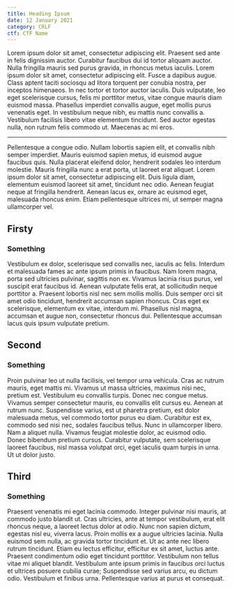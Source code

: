 ```yaml
---
title: Heading Ipsum
date: 12 January 2021
category: CRLF
ctf: CTF Name
---
```


Lorem ipsum dolor sit amet, consectetur adipiscing elit. Praesent sed ante in felis dignissim auctor. Curabitur faucibus dui id tortor aliquam auctor. Nulla fringilla mauris sed purus gravida, in rhoncus metus iaculis. Lorem ipsum dolor sit amet, consectetur adipiscing elit. Fusce a dapibus augue. Class aptent taciti sociosqu ad litora torquent per conubia nostra, per inceptos himenaeos. In nec tortor et tortor auctor iaculis. Duis vulputate, leo eget scelerisque cursus, felis mi porttitor metus, vitae congue mauris diam euismod massa. Phasellus imperdiet convallis augue, eget mollis purus venenatis eget. In vestibulum neque nibh, eu mattis nunc convallis a. Vestibulum facilisis libero vitae elementum tincidunt. Sed auctor egestas nulla, non rutrum felis commodo ut. Maecenas ac mi eros.

---

Pellentesque a congue odio. Nullam lobortis sapien elit, et convallis nibh semper imperdiet. Mauris euismod sapien metus, id euismod augue faucibus quis. Nulla placerat eleifend dolor, hendrerit sodales leo interdum molestie. Mauris fringilla nunc a erat porta, ut laoreet erat aliquet. Lorem ipsum dolor sit amet, consectetur adipiscing elit. Duis ligula diam, elementum euismod laoreet sit amet, tincidunt nec odio. Aenean feugiat neque at fringilla hendrerit. Aenean lacus ex, ornare ac euismod eget, malesuada rhoncus enim. Etiam pellentesque ultrices mi, ut semper magna ullamcorper vel.

## Firsty
### Something

Vestibulum ex dolor, scelerisque sed convallis nec, iaculis ac felis. Interdum et malesuada fames ac ante ipsum primis in faucibus. Nam lorem magna, porta sed ultricies pulvinar, sagittis non ex. Vivamus lacinia risus purus, vel suscipit erat faucibus id. Aenean vulputate felis erat, at sollicitudin neque porttitor a. Praesent lobortis nisl nec sem mollis mollis. Duis semper orci sit amet odio tincidunt, hendrerit accumsan sapien rhoncus. Cras eget ex scelerisque, elementum ex vitae, interdum mi. Phasellus nisl magna, accumsan et augue non, consectetur rhoncus dui. Pellentesque accumsan lacus quis ipsum vulputate pretium.

## Second
### Something

Proin pulvinar leo ut nulla facilisis, vel tempor urna vehicula. Cras ac rutrum mauris, eget mattis mi. Vivamus ut massa ultricies, maximus nisi nec, pretium est. Vestibulum eu convallis turpis. Donec nec congue metus. Vivamus semper consectetur mauris, eu convallis elit cursus eu. Aenean at rutrum nunc. Suspendisse varius, est ut pharetra pretium, est dolor malesuada metus, vel commodo tortor purus eu diam. Curabitur est ex, commodo sed nisi nec, sodales faucibus tellus. Nunc in ullamcorper libero. Nam a aliquet nulla. Vivamus feugiat molestie dolor, ac euismod odio. Donec bibendum pretium cursus. Curabitur vulputate, sem scelerisque laoreet faucibus, nisl massa volutpat orci, eget iaculis quam turpis in urna. Ut ut dolor justo.

## Third
### Something

Praesent venenatis mi eget lacinia commodo. Integer pulvinar nisi mauris, at commodo justo blandit ut. Cras ultricies, ante at tempor vestibulum, erat elit rhoncus neque, a laoreet lectus dolor at odio. Nunc non sapien dictum, egestas nisl eu, viverra lacus. Proin mollis ex a augue ultricies lacinia. Nulla euismod sem nulla, ac gravida tortor tincidunt et. Ut ac ante nec libero rutrum tincidunt. Etiam eu lectus efficitur, efficitur ex sit amet, luctus ante. Praesent condimentum odio eget tincidunt porttitor. Vestibulum non tellus vitae mi aliquet blandit. Vestibulum ante ipsum primis in faucibus orci luctus et ultrices posuere cubilia curae; Suspendisse sed varius arcu, eu dictum odio. Vestibulum et finibus urna. Pellentesque varius at purus et consequat.
